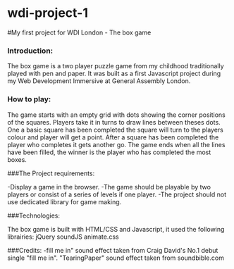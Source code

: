 # wdi-project-1
#My first project for WDI London - The box game

### Introduction:

The box game is a two player puzzle game from my childhood traditionally played with pen and paper. It was built as a first Javascript project during my Web Development Immersive at General Assembly London.


### How to play:

The game starts with an empty grid with dots showing the corner positions of the squares. Players take it in turns to draw lines between theses dots. One a basic square has been completed the square will turn to the players colour and player will get a point. After a square has been completed the player who completes it gets another go. The game ends when all the lines have been filled, the winner is the player who has completed the most boxes.


###The Project requirements:

-Display a game in the browser.
-The game should be playable by two players or consist of a series of levels if one player.
-The project should not use dedicated library for game making.


###Technologies:

The box game is built with HTML/CSS and Javascript, it used the following librairies:
jQuery
soundJS
animate.css


###Credits:
-fill me in" sound effect taken from Craig David's No.1 debut single "fill me in".
"TearingPaper" sound effect taken from soundbible.com
